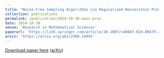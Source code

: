```yaml
---
title: "Noise-Free Sampling Algorithms via Regularized Wasserstein Proximals"
collection: publications
permalink: /publication/2024-10-30-wass-prox
date: 2024-10-30
venue: 'Research in Mathematical Sciences'
paperurl: 'https://link.springer.com/article/10.1007/s40687-024-00479-2'
arxiv: 'https://arxiv.org/abs/2308.14945'
---
```

[Download paper here](https://link.springer.com/article/10.1007/s40687-024-00479-2) ([arXiv](https://arxiv.org/abs/2308.14945))